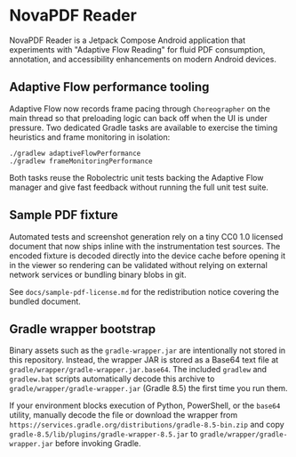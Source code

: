 # NovaPDF Reader

NovaPDF Reader is a Jetpack Compose Android application that experiments with "Adaptive Flow Reading" for fluid PDF consumption, annotation, and accessibility enhancements on modern Android devices.

## Adaptive Flow performance tooling

Adaptive Flow now records frame pacing through `Choreographer` on the main thread so that preloading logic can back off when the UI is under pressure. Two dedicated Gradle tasks are available to exercise the timing heuristics and frame monitoring in isolation:

```
./gradlew adaptiveFlowPerformance
./gradlew frameMonitoringPerformance
```

Both tasks reuse the Robolectric unit tests backing the Adaptive Flow manager and give fast feedback without running the full unit test suite.

## Sample PDF fixture

Automated tests and screenshot generation rely on a tiny CC0 1.0 licensed document that now ships inline with the instrumentation test sources. The encoded fixture is decoded directly into the device cache before opening it in the viewer so rendering can be validated without relying on external network services or bundling binary blobs in git.

See `docs/sample-pdf-license.md` for the redistribution notice covering the bundled document.

## Gradle wrapper bootstrap

Binary assets such as the `gradle-wrapper.jar` are intentionally not stored in this repository. Instead, the wrapper JAR is stored as a Base64 text file at `gradle/wrapper/gradle-wrapper.jar.base64`. The included `gradlew` and `gradlew.bat` scripts automatically decode this archive to `gradle/wrapper/gradle-wrapper.jar` (Gradle 8.5) the first time you run them.

If your environment blocks execution of Python, PowerShell, or the `base64` utility, manually decode the file or download the wrapper from `https://services.gradle.org/distributions/gradle-8.5-bin.zip` and copy `gradle-8.5/lib/plugins/gradle-wrapper-8.5.jar` to `gradle/wrapper/gradle-wrapper.jar` before invoking Gradle.
